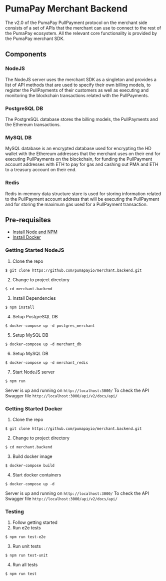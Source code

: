 # PumaPay Merchant Backend

The v2.0 of the PumaPay PullPayment protocol on the merchant side consists of a set of APIs that the merchant can use to connect to the
rest of the PumaPay ecosystem. All the relevant core functionality is provided by the PumaPay merchant SDK.

## Components
### NodeJS
The NodeJS server uses the merchant SDK as a singleton and provides a list of API methods that are used to specify their own billing models,
to register the PullPayments of their customers as well as executing and monitoring the blockchain transactions related with the PullPayments.
### PostgreSQL DB
The PostgreSQL database stores the billing models, the PullPayments and the Ethereum transactions.
### MySQL DB
MySQL database is an encrypted database used for encrypting the HD wallet with the Ethereum addresses that the merchant
uses on their end for executing PullPayments on the blockchain, for funding the PullPayment account addresses with ETH
to pay for gas and cashing out PMA and ETH to a treasury account on their end.
### Redis
Redis in-memory data structure store is used for storing information related to the PullPayment account address that will be executing the
PullPayment and for storing the maximum gas used for a PullPayment transaction.


## Pre-requisites
* [Install Node and NPM](https://www.npmjs.com/get-npm)
* [Install Docker](https://docs.docker.com/engine/installation/)

### Getting Started NodeJS
1. Clone the repo
```
$ git clone https://github.com/pumapayio/merchant.backend.git
```
2.  Change to project directory
```
$ cd merchant.backend
```
3. Install Dependencies
```
$ npm install
```
4. Setup PostgreSQL DB
```
$ docker-compose up -d postgres_merchant
```
5. Setup MySQL DB
```
$ docker-compose up -d merchant_db
```
6. Setup MySQL DB
```
$ docker-compose up -d merchant_redis
```
7. Start NodeJS server
```
$ npm run
```
Server is up and running on `http://localhost:3000/`
To check the API Swagger file `http://localhost:3000/api/v2/docs/api/`

### Getting Started Docker
1. Clone the repo
```
$ git clone https://github.com/pumapayio/merchant.backend.git
```
2.  Change to project directory
```
$ cd merchant.backend
```
3. Build docker image
```
$ docker-compose build
```
4. Start docker containers
```
$ docker-compose up -d
```

Server is up and running on `http://localhost:3000/`
To check the API Swagger file `http://localhost:3000/api/v2/docs/api/`

### Testing
1. Follow getting started
2. Run e2e tests
```
$ npm run test-e2e
```
3. Run unit tests
```
$ npm run test-unit
```
4. Run all tests
```
$ npm run test
```
